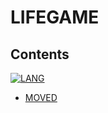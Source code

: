 # LIFEGAME

## Contents

[![LANG](https://skillicons.dev/icons?i=c&theme=light)](https://skillicons.dev)

- [MOVED][1]

[1]:https://github.com/yoshiyuki-140/lifegames
